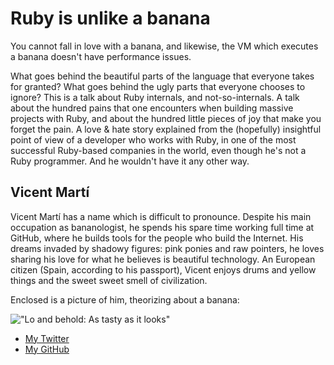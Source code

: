 # Ruby is unlike a banana

You cannot fall in love with a banana, and likewise, the VM which executes a banana doesn't have performance issues.

What goes behind the beautiful parts of the language that everyone takes for granted? What goes behind the ugly parts that everyone chooses to ignore? This is a talk about Ruby internals, and not-so-internals. A talk about the hundred pains that one encounters when building massive projects with Ruby, and about the hundred little pieces of joy that make you forget the pain. A love & hate story explained from the (hopefully) insightful point of view of a developer who works with Ruby, in one of the most successful Ruby-based companies in the world, even though he's not a Ruby programmer. And he wouldn't have it any other way.

## Vicent Martí

Vicent Martí has a name which is difficult to pronounce. Despite his main occupation as bananologist, he spends his spare time working full time at GitHub, where he builds tools for the people who build the Internet. His dreams invaded by shadowy figures: pink ponies and raw pointers, he loves sharing his love for what he believes is beautiful technology. An European citizen (Spain, according to his passport), Vicent enjoys drums and yellow things and the sweet sweet smell of civilization.

Enclosed is a picture of him, theorizing about a banana:

!["Lo and behold: As tasty as it looks"](http://i.imgur.com/9ukw6.jpg)

- [My Twitter](https://twitter.com/#!/tanoku)
- [My GitHub](https://www.github.com/tanoku)

